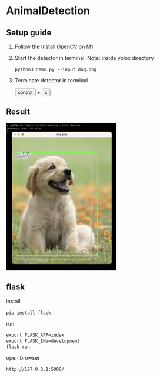 # AnimalDetection

## Setup guide
1. Follow the [Install OpenCV on M1](./M1OpenCVInstall.md)

2. Start the detector in terminal. Note: inside yolox directory
    ```
    python3 demo.py --input dog.png
    ```
3. Terminate detector in terminal

    <button name="shift">control</button> + <button name="shift">c</button>

## Result
<img src="./yolox/result.png" width="300" />

## flask
install
```
pip install flask
```

run
```
export FLASK_APP=index
export FLASK_ENV=development
flask run
```

open browser
```
http://127.0.0.1:5000/
```